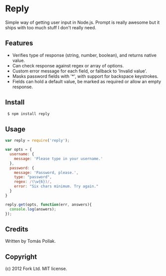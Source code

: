 Reply
=====

Simple way of getting user input in Node.js. Prompt is really awesome but it ships 
with too much stuff I don't really need.

Features
--------

 - Verifies type of response (string, number, boolean), and returns native value.
 - Can check response against regex or array of options.
 - Custom error message for each field, or fallback to 'Invalid value'.
 - Masks password fields with '*', with support for backspace keystrokes.
 - Fields can hold a default value, be marked as required or allow an empty response. 

Install
-------

``` sh
 $ npm install reply
```

Usage
-----

``` js
var reply = require('reply');

var opts = {
  username: {
    message: 'Please type in your username.'
  },
  password: {
    message: 'Password, please.',
    type: "password",
    regex: /(\w{6})/,
    error: "Six chars minimum. Try again."
  }
}

reply.get(opts, function(err, answers){
  console.log(answers);
});
```

Credits
-------
Written by Tomás Pollak.

Copyright
-------
(c) 2012 Fork Ltd. MIT license.
